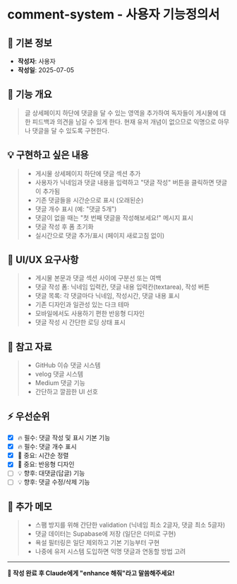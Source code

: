 # comment-system - 사용자 기능정의서

## 📝 기본 정보

- **작성자**: 사용자
- **작성일**: 2025-07-05

## 🎯 기능 개요

> 글 상세페이지 하단에 댓글을 달 수 있는 영역을 추가하여 독자들이 게시물에 대한 피드백과 의견을 남길 수 있게 한다. 현재 유저 개념이 없으므로 익명으로 아무나 댓글을 달 수 있도록 구현한다.

## 💡 구현하고 싶은 내용

> - 게시물 상세페이지 하단에 댓글 섹션 추가
> - 사용자가 닉네임과 댓글 내용을 입력하고 "댓글 작성" 버튼을 클릭하면 댓글이 추가됨
> - 기존 댓글들을 시간순으로 표시 (오래된순)
> - 댓글 개수 표시 (예: "댓글 5개")
> - 댓글이 없을 때는 "첫 번째 댓글을 작성해보세요!" 메시지 표시
> - 댓글 작성 후 폼 초기화
> - 실시간으로 댓글 추가/표시 (페이지 새로고침 없이)

## 🎨 UI/UX 요구사항

> - 게시물 본문과 댓글 섹션 사이에 구분선 또는 여백
> - 댓글 작성 폼: 닉네임 입력칸, 댓글 내용 입력칸(textarea), 작성 버튼
> - 댓글 목록: 각 댓글마다 닉네임, 작성시간, 댓글 내용 표시
> - 기존 디자인과 일관성 있는 다크 테마
> - 모바일에서도 사용하기 편한 반응형 디자인
> - 댓글 작성 시 간단한 로딩 상태 표시

## 🔗 참고 자료

> - GitHub 이슈 댓글 시스템
> - velog 댓글 시스템
> - Medium 댓글 기능
> - 간단하고 깔끔한 UI 선호

## ⚡ 우선순위

- [x] 🔥 필수: 댓글 작성 및 표시 기본 기능
- [x] 🔥 필수: 댓글 개수 표시
- [x] 🚀 중요: 시간순 정렬
- [x] 🚀 중요: 반응형 디자인
- [ ] 💡 향후: 대댓글(답글) 기능
- [ ] 💡 향후: 댓글 수정/삭제 기능

## 💭 추가 메모

> - 스팸 방지를 위해 간단한 validation (닉네임 최소 2글자, 댓글 최소 5글자)
> - 댓글 데이터는 Supabase에 저장 (일단은 더미로 구현)
> - 욕설 필터링은 일단 제외하고 기본 기능부터 구현
> - 나중에 유저 시스템 도입하면 익명 댓글과 연동할 방법 고려

---

**📌 작성 완료 후 Claude에게 "enhance 해줘"라고 말씀해주세요!**
